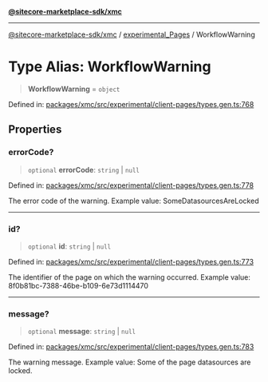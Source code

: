 [**@sitecore-marketplace-sdk/xmc**](../../../../README.md)

***

[@sitecore-marketplace-sdk/xmc](../../../../README.md) / [experimental\_Pages](../README.md) / WorkflowWarning

# Type Alias: WorkflowWarning

> **WorkflowWarning** = `object`

Defined in: [packages/xmc/src/experimental/client-pages/types.gen.ts:768](https://github.com/Sitecore/marketplace-sdk/blob/main/packages/xmc/src/experimental/client-pages/types.gen.ts#L768)

## Properties

### errorCode?

> `optional` **errorCode**: `string` \| `null`

Defined in: [packages/xmc/src/experimental/client-pages/types.gen.ts:778](https://github.com/Sitecore/marketplace-sdk/blob/main/packages/xmc/src/experimental/client-pages/types.gen.ts#L778)

The error code of the warning.
Example value: SomeDatasourcesAreLocked

***

### id?

> `optional` **id**: `string` \| `null`

Defined in: [packages/xmc/src/experimental/client-pages/types.gen.ts:773](https://github.com/Sitecore/marketplace-sdk/blob/main/packages/xmc/src/experimental/client-pages/types.gen.ts#L773)

The identifier of the page on which the warning occurred.
Example value: 8f0b81bc-7388-46be-b109-6e73d1114470

***

### message?

> `optional` **message**: `string` \| `null`

Defined in: [packages/xmc/src/experimental/client-pages/types.gen.ts:783](https://github.com/Sitecore/marketplace-sdk/blob/main/packages/xmc/src/experimental/client-pages/types.gen.ts#L783)

The warning message.
Example value: Some of the page datasources are locked.
